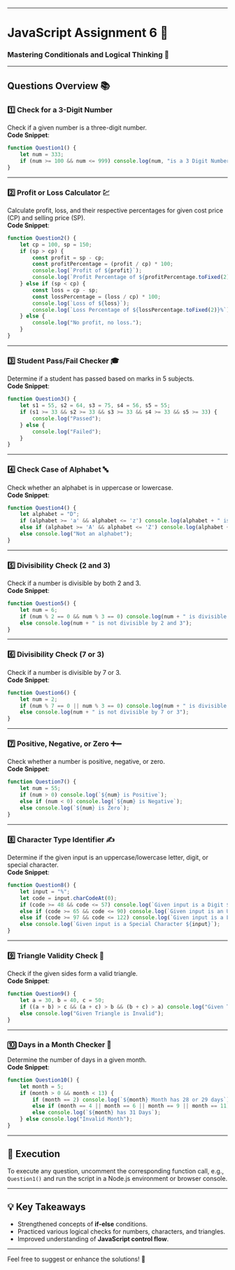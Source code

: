 
---

# **JavaScript Assignment 6** 🎯  
### Mastering Conditionals and Logical Thinking 🤔

---

## **Questions Overview** 📚

### **1️⃣ Check for a 3-Digit Number**
Check if a given number is a three-digit number.  
**Code Snippet**:
```javascript
function Question1() {
    let num = 333;
    if (num >= 100 && num <= 999) console.log(num, "is a 3 Digit Number");
}
```

---

### **2️⃣ Profit or Loss Calculator** 💹  
Calculate profit, loss, and their respective percentages for given cost price (CP) and selling price (SP).  
**Code Snippet**:
```javascript
function Question2() {
    let cp = 100, sp = 150;
    if (sp > cp) {
        const profit = sp - cp;
        const profitPercentage = (profit / cp) * 100;
        console.log(`Profit of ${profit}`);
        console.log(`Profit Percentage of ${profitPercentage.toFixed(2)}%`);
    } else if (sp < cp) {
        const loss = cp - sp;
        const lossPercentage = (loss / cp) * 100;
        console.log(`Loss of ${loss}`);
        console.log(`Loss Percentage of ${lossPercentage.toFixed(2)}%`);
    } else {
        console.log("No profit, no loss.");
    }
}
```

---

### **3️⃣ Student Pass/Fail Checker** 🎓  
Determine if a student has passed based on marks in 5 subjects.  
**Code Snippet**:
```javascript
function Question3() {
    let s1 = 55, s2 = 64, s3 = 75, s4 = 56, s5 = 55;
    if (s1 >= 33 && s2 >= 33 && s3 >= 33 && s4 >= 33 && s5 >= 33) {
        console.log("Passed");
    } else {
        console.log("Failed");
    }
}
```

---

### **4️⃣ Check Case of Alphabet** 🔤  
Check whether an alphabet is in uppercase or lowercase.  
**Code Snippet**:
```javascript
function Question4() {
    let alphabet = "D";
    if (alphabet >= 'a' && alphabet <= 'z') console.log(alphabet + " is in Lowercase");
    else if (alphabet >= 'A' && alphabet <= 'Z') console.log(alphabet + " is in Uppercase");
    else console.log("Not an alphabet");
}
```

---

### **5️⃣ Divisibility Check (2 and 3)**  
Check if a number is divisible by both 2 and 3.  
**Code Snippet**:
```javascript
function Question5() {
    let num = 6;
    if (num % 2 == 0 && num % 3 == 0) console.log(num + " is divisible by 2 and 3");
    else console.log(num + " is not divisible by 2 and 3");
}
```

---

### **6️⃣ Divisibility Check (7 or 3)**  
Check if a number is divisible by 7 or 3.  
**Code Snippet**:
```javascript
function Question6() {
    let num = 2;
    if (num % 7 == 0 || num % 3 == 0) console.log(num + " is divisible by 7 or 3");
    else console.log(num + " is not divisible by 7 or 3");
}
```

---

### **7️⃣ Positive, Negative, or Zero** ➕➖  
Check whether a number is positive, negative, or zero.  
**Code Snippet**:
```javascript
function Question7() {
    let num = 55;
    if (num > 0) console.log(`${num} is Positive`);
    else if (num < 0) console.log(`${num} is Negative`);
    else console.log(`${num} is Zero`);
}
```

---

### **8️⃣ Character Type Identifier** ✍️  
Determine if the given input is an uppercase/lowercase letter, digit, or special character.  
**Code Snippet**:
```javascript
function Question8() {
    let input = "%";
    let code = input.charCodeAt(0);
    if (code >= 48 && code <= 57) console.log(`Given input is a Digit ${input}`);
    else if (code >= 65 && code <= 90) console.log(`Given input is an Uppercase Character ${input}`);
    else if (code >= 97 && code <= 122) console.log(`Given input is a Lowercase Character ${input}`);
    else console.log(`Given input is a Special Character ${input}`);
}
```

---

### **9️⃣ Triangle Validity Check** 🔺  
Check if the given sides form a valid triangle.  
**Code Snippet**:
```javascript
function Question9() {
    let a = 30, b = 40, c = 50;
    if ((a + b) > c && (a + c) > b && (b + c) > a) console.log("Given Triangle Is Valid");
    else console.log("Given Triangle is Invalid");
}
```

---

### **🔟 Days in a Month Checker** 📅  
Determine the number of days in a given month.  
**Code Snippet**:
```javascript
function Question10() {
    let month = 5;
    if (month > 0 && month < 13) {
        if (month == 2) console.log(`${month} Month has 28 or 29 days`);
        else if (month == 4 || month == 6 || month == 9 || month == 11) console.log(`${month} has 30 days`);
        else console.log(`${month} has 31 Days`);
    } else console.log("Invalid Month");
}
```

---

## 🚀 **Execution**  
To execute any question, uncomment the corresponding function call, e.g., `Question1()` and run the script in a Node.js environment or browser console.

---

## 💡 **Key Takeaways**  
- Strengthened concepts of **if-else** conditions.
- Practiced various logical checks for numbers, characters, and triangles.
- Improved understanding of **JavaScript control flow**.

--- 

Feel free to suggest or enhance the solutions! 🌟